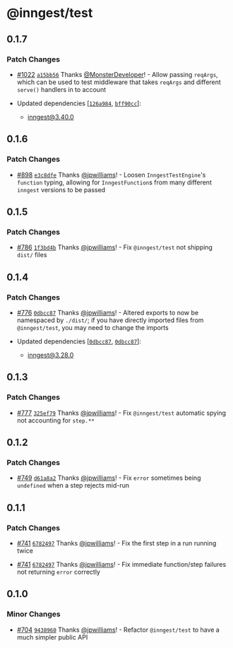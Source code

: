 # @inngest/test

## 0.1.7

### Patch Changes

- [#1022](https://github.com/inngest/inngest-js/pull/1022) [`a15bb56`](https://github.com/inngest/inngest-js/commit/a15bb56debaca557b969ad17a6770250e1c63dd0) Thanks [@MonsterDeveloper](https://github.com/MonsterDeveloper)! - Allow passing `reqArgs`, which can be used to test middleware that takes `reqArgs` and different `serve()` handlers in to account

- Updated dependencies [[`126a984`](https://github.com/inngest/inngest-js/commit/126a984524968854763eb4ed428dc6ca6127236c), [`bff90cc`](https://github.com/inngest/inngest-js/commit/bff90cc580cb68b3d9959adadfe6cd73cf1da252)]:
  - inngest@3.40.0

## 0.1.6

### Patch Changes

- [#898](https://github.com/inngest/inngest-js/pull/898) [`e3c8dfe`](https://github.com/inngest/inngest-js/commit/e3c8dfee031fc7fd1b24e3713805194ee40bf5b4) Thanks [@jpwilliams](https://github.com/jpwilliams)! - Loosen `InngestTestEngine`'s `function` typing, allowing for `InngestFunction`s from many different `inngest` versions to be passed

## 0.1.5

### Patch Changes

- [#786](https://github.com/inngest/inngest-js/pull/786) [`1f3bd4b`](https://github.com/inngest/inngest-js/commit/1f3bd4bac38ebdfa6181609f63dc95a162299201) Thanks [@jpwilliams](https://github.com/jpwilliams)! - Fix `@inngest/test` not shipping `dist/` files

## 0.1.4

### Patch Changes

- [#776](https://github.com/inngest/inngest-js/pull/776) [`0dbcc87`](https://github.com/inngest/inngest-js/commit/0dbcc874206d8d87c2c1da1773e5390968dfa527) Thanks [@jpwilliams](https://github.com/jpwilliams)! - Altered exports to now be namespaced by `./dist/`; if you have directly imported files from `@inngest/test`, you may need to change the imports

- Updated dependencies [[`0dbcc87`](https://github.com/inngest/inngest-js/commit/0dbcc874206d8d87c2c1da1773e5390968dfa527), [`0dbcc87`](https://github.com/inngest/inngest-js/commit/0dbcc874206d8d87c2c1da1773e5390968dfa527)]:
  - inngest@3.28.0

## 0.1.3

### Patch Changes

- [#777](https://github.com/inngest/inngest-js/pull/777) [`325ef79`](https://github.com/inngest/inngest-js/commit/325ef7925a040090ae7990ae16731bd84a9b3431) Thanks [@jpwilliams](https://github.com/jpwilliams)! - Fix `@inngest/test` automatic spying not accounting for `step.**`

## 0.1.2

### Patch Changes

- [#749](https://github.com/inngest/inngest-js/pull/749) [`d61a8a2`](https://github.com/inngest/inngest-js/commit/d61a8a2beb8eb9f99d916215365b00a20498f1b8) Thanks [@jpwilliams](https://github.com/jpwilliams)! - Fix `error` sometimes being `undefined` when a step rejects mid-run

## 0.1.1

### Patch Changes

- [#741](https://github.com/inngest/inngest-js/pull/741) [`6782497`](https://github.com/inngest/inngest-js/commit/67824978ddd3cab7b923555341a2fbfe4ae96280) Thanks [@jpwilliams](https://github.com/jpwilliams)! - Fix the first step in a run running twice

- [#741](https://github.com/inngest/inngest-js/pull/741) [`6782497`](https://github.com/inngest/inngest-js/commit/67824978ddd3cab7b923555341a2fbfe4ae96280) Thanks [@jpwilliams](https://github.com/jpwilliams)! - Fix immediate function/step failures not returning `error` correctly

## 0.1.0

### Minor Changes

- [#704](https://github.com/inngest/inngest-js/pull/704) [`9438960`](https://github.com/inngest/inngest-js/commit/9438960dbdd3462fc0f2922958e97bbc78bdc27c) Thanks [@jpwilliams](https://github.com/jpwilliams)! - Refactor `@inngest/test` to have a much simpler public API
